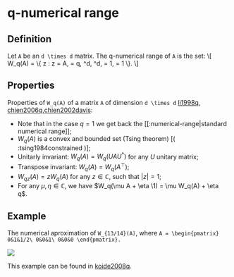 # q-numerical range

## Definition

Let `A` be an `d \times d` matrix. The q-numerical range of `A` is the
set: \\\[ W\_q(A) = \\{ z : z = A,  = q,  ^d,  ^d,  = 1,  = 1 \\}. \\\]

## Properties

Properties of `W_q(A)` of a matrix `A` of dimension `d \times d`
[li1998q](@cite), [chien2006q](@cite),[chien2002davis](@cite):

 - Note that in the case $q=1$ we get back the [[:numerical-range|standard numerical range]];
 - $W_q(A)$ is a convex and bounded set (Tsing theorem) [( :tsing1984constrained )];
 - Unitarly invariant: $W_q(A) = W_q(UAU^\dagger)$ for any $U$ unitary matrix;
 - Transpose invariant: $W_q(A) = W_q(A^\top)$;
 - $W_{qz}(A) = zW_q(A)$ for any $z \in \mathbb{C}$, such that $|z|=1$;
 - For any $\mu, \eta \in \mathbb{C}$, we have $W_q(\mu A + \eta \1) = \mu W_q(A) + \eta q$.

## Example

The numerical aproximation of `W_{13/14}(A)`, where `A =
\begin{pmatrix} 0&1&1/2\ 0&0&1\ 0&0&0 \end{pmatrix}.`

![](/numerical-range/qnr1.png)

This example can be found in [koide2008q](@cite).
